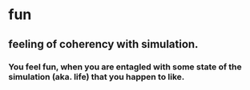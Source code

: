 # fun
## feeling of coherency with simulation.
### You feel fun, when you are entagled with some state of the simulation (aka. life) that you happen to like. 
